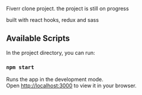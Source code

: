 Fiverr clone project.
the project is still on progress 

 built with react hooks, redux and sass




## Available Scripts

In the project directory, you can run:

### `npm start`

Runs the app in the development mode.\
Open [http://localhost:3000](http://localhost:3000) to view it in your browser.

